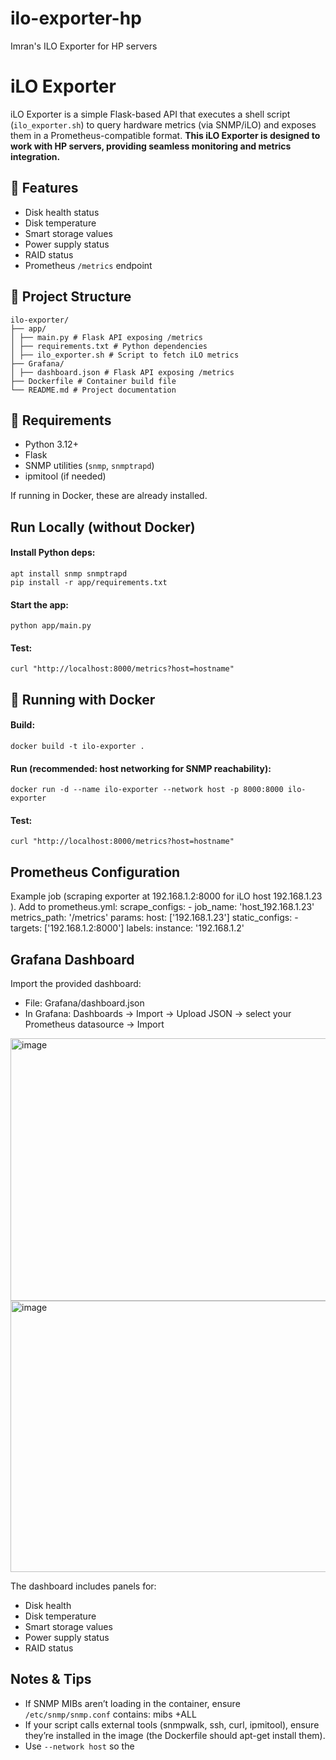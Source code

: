 # ilo-exporter-hp
Imran's ILO Exporter for HP servers

# iLO Exporter

iLO Exporter is a simple Flask-based API that executes a shell script (`ilo_exporter.sh`) 
to query hardware metrics (via SNMP/iLO) and exposes them in a Prometheus-compatible format.
**This iLO Exporter is designed to work with HP servers, providing seamless monitoring and metrics integration.**

## 🚀 Features
- Disk health status
- Disk temperature
- Smart storage values
- Power supply status
- RAID status
- Prometheus `/metrics` endpoint

## 📂 Project Structure
```
ilo-exporter/
├── app/
│ ├── main.py # Flask API exposing /metrics
│ ├── requirements.txt # Python dependencies
│ ├── ilo_exporter.sh # Script to fetch iLO metrics
├── Grafana/
│ ├── dashboard.json # Flask API exposing /metrics
├── Dockerfile # Container build file
└── README.md # Project documentation
```


## 🔧 Requirements
- Python 3.12+
- Flask
- SNMP utilities (`snmp`, `snmptrapd`)
- ipmitool (if needed)

If running in Docker, these are already installed.

## Run Locally (without Docker)
#### Install Python deps:
    apt install snmp snmptrapd
    pip install -r app/requirements.txt

#### Start the app:
    python app/main.py

#### Test:
    curl "http://localhost:8000/metrics?host=hostname"

## 🐳 Running with Docker
#### Build:
    docker build -t ilo-exporter .

#### Run (recommended: host networking for SNMP reachability):
    docker run -d --name ilo-exporter --network host -p 8000:8000 ilo-exporter

#### Test:
    curl "http://localhost:8000/metrics?host=hostname"

## Prometheus Configuration
Example job (scraping exporter at 192.168.1.2:8000 for iLO host 192.168.1.23 ). Add to prometheus.yml:
    scrape_configs:
      - job_name: 'host_192.168.1.23'
        metrics_path: '/metrics'
        params:
          host: ['192.168.1.23']
        static_configs:
          - targets: ['192.168.1.2:8000']
            labels:
              instance: '192.168.1.2'


## Grafana Dashboard
Import the provided dashboard:
- File: Grafana/dashboard.json
- In Grafana: Dashboards → Import → Upload JSON → select your Prometheus datasource → Import

<img width="652" height="420" alt="image" src="https://github.com/user-attachments/assets/86fee58b-2c86-4415-a0b4-252bec497590" />
<img width="1114" height="434" alt="image" src="https://github.com/user-attachments/assets/902adb7f-b492-4417-8134-be3261f1ccd9" />




The dashboard includes panels for:
- Disk health
- Disk temperature
- Smart storage values
- Power supply status
- RAID status

## Notes & Tips
- If SNMP MIBs aren’t loading in the container, ensure `/etc/snmp/snmp.conf` contains:
      mibs +ALL
- If your script calls external tools (snmpwalk, ssh, curl, ipmitool), ensure they’re installed in the image (the Dockerfile should apt-get install them).
- Use `--network host` so the 

